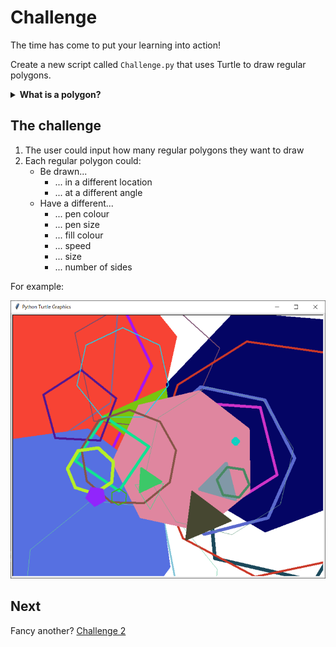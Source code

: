 # Challenge

The time has come to put your learning into action!

Create a new script called `Challenge.py` that uses Turtle to draw regular polygons.

<details> <summary> <b> What is a polygon? </b> </summary>

## What is a polygon?

### Polygon

A polygon is a closed 2D shape whose sides are all straight. For example, a right angled triangle or a rectangle but not a semi-circle.

![image](./polygons.PNG)

### Regular polygon

A regular polygon is a polygon whose sides are all the same length and angles are all the same size. For example, a square or an equilateral triangle.

![image](./regular_polygons.PNG)


### Angles

#### Interior angles

An interior angle of a polygon is the angle between two sides in one corner (or vertex) on the **inside** of the polygon.


![image](./interior_angle.PNG)

#### Exterior angles

An exterior angle of a polygon is the angle made between one side of a polygon and a line extended from another side of the polygon.

![image](./exterior_angle.PNG)

#### Facts about interior and exterior angles

- The total of all the interior angles in an n sided polygon equals (n - 2) x 180.
- The sum of an interior and an exterior angle of a polygon equals 180.
- The total of all the exterior angles in an n sided polygon equals 360.
- One exterior angle of a regular n sided polygon equals 360 ÷ n.

</details>


## The challenge

1. The user could input how many regular polygons they want to draw
2. Each regular polygon could:
    - Be drawn...
        - ... in a different location
        - ... at a different angle
    - Have a different...
        - ... pen colour
        - ... pen size
        - ... fill colour
        - ... speed
        - ... size
        - ... number of sides

For example:

![image](./example.PNG)

## Next

Fancy another? [Challenge 2](04-challenge2.md)
